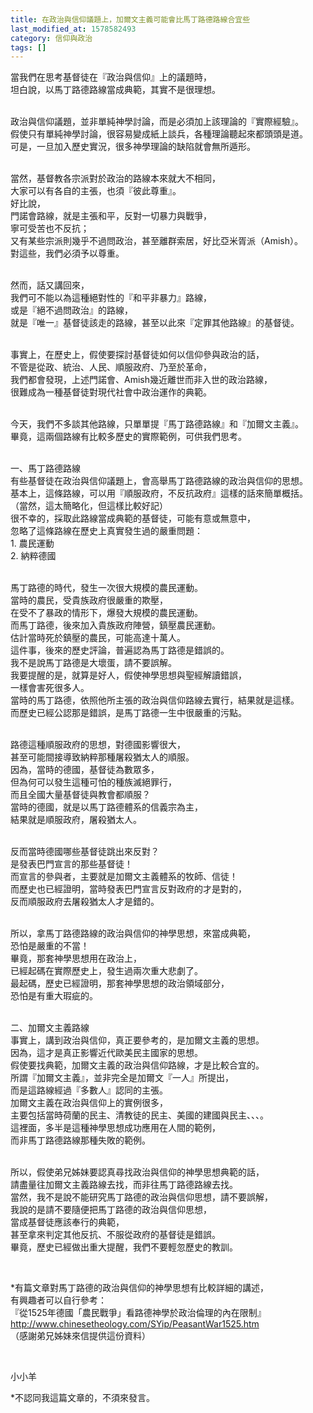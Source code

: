 ```yaml
---
title: 在政治與信仰議題上，加爾文主義可能會比馬丁路德路線合宜些
last_modified_at: 1578582493
category: 信仰與政治
tags: []
---
```


<p>當我們在思考基督徒在『政治與信仰』上的議題時，<br>
坦白說，以馬丁路德路線當成典範，其實不是很理想。</p>

<p><br>
政治與信仰議題，並非單純神學討論，而是必須加上該理論的『實際經驗』。<br>
假使只有單純神學討論，很容易變成紙上談兵，各種理論聽起來都頭頭是道。<br>
可是，一旦加入歷史實況，很多神學理論的缺陷就會無所遁形。</p>

<p><br>
當然，基督教各宗派對於政治的路線本來就大不相同，<br>
大家可以有各自的主張，也須『彼此尊重』。<br>
好比說，<br>
門諾會路線，就是主張和平，反對一切暴力與戰爭，<br>
寧可受苦也不反抗；<br>
又有某些宗派則幾乎不過問政治，甚至離群索居，好比亞米胥派（Amish）。<br>
對這些，我們必須予以尊重。</p>

<p><br>
然而，話又講回來，<br>
我們可不能以為這種絕對性的『和平非暴力』路線，<br>
或是『絕不過問政治』的路線，<br>
就是『唯一』基督徒該走的路線，甚至以此來『定罪其他路線』的基督徒。</p>

<p><br>
事實上，在歷史上，假使要探討基督徒如何以信仰參與政治的話，<br>
不管是從政、統治、人民、順服政府、乃至於革命，<br>
我們都會發現，上述門諾會、Amish幾近離世而非入世的政治路線，<br>
很難成為一種基督徒對現代社會中政治運作的典範。</p>

<p><br>
今天，我們不多談其他路線，只單單提『馬丁路德路線』和『加爾文主義』。<br>
畢竟，這兩個路線有比較多歷史的實際範例，可供我們思考。</p>

<p><br>
一、馬丁路德路線<br>
有些基督徒在政治與信仰議題上，會高舉馬丁路德路線的政治與信仰的思想。<br>
基本上，這條路線，可以用『順服政府，不反抗政府』這樣的話來簡單概括。<br>
（當然，這太簡略化，但這樣比較好記）<br>
很不幸的，採取此路線當成典範的基督徒，可能有意或無意中，<br>
忽略了這條路線在歷史上真實發生過的嚴重問題：<br>
1. 農民運動<br>
2. 納粹德國</p>

<p><br>
馬丁路德的時代，發生一次很大規模的農民運動。<br>
當時的農民，受貴族政府很嚴重的欺壓，<br>
在受不了暴政的情形下，爆發大規模的農民運動。<br>
而馬丁路德，後來加入貴族政府陣營，鎮壓農民運動。<br>
估計當時死於鎮壓的農民，可能高達十萬人。<br>
這件事，後來的歷史評論，普遍認為馬丁路德是錯誤的。<br>
我不是說馬丁路德是大壞蛋，請不要誤解。<br>
我要提醒的是，就算是好人，假使神學思想與聖經解讀錯誤，<br>
一樣會害死很多人。<br>
當時的馬丁路德，依照他所主張的政治與信仰路線去實行，結果就是這樣。<br>
而歷史已經公認那是錯誤，是馬丁路德一生中很嚴重的污點。</p>

<p><br>
路德這種順服政府的思想，對德國影響很大，<br>
甚至可能間接導致納粹那種屠殺猶太人的順服。<br>
因為，當時的德國，基督徒為數眾多，<br>
但為何可以發生這種可怕的種族滅絕罪行，<br>
而且全國大量基督徒與教會都順服？<br>
當時的德國，就是以馬丁路德體系的信義宗為主，<br>
結果就是順服政府，屠殺猶太人。</p>

<p><br>
反而當時德國哪些基督徒跳出來反對？<br>
是發表巴門宣言的那些基督徒！<br>
而宣言的參與者，主要就是加爾文主義體系的牧師、信徒！<br>
而歷史也已經證明，當時發表巴門宣言反對政府的才是對的，<br>
反而順服政府去屠殺猶太人才是錯的。</p>

<p><br>
所以，拿馬丁路德路線的政治與信仰的神學思想，來當成典範，<br>
恐怕是嚴重的不當！<br>
畢竟，那套神學思想用在政治上，<br>
已經起碼在實際歷史上，發生過兩次重大悲劇了。<br>
最起碼，歷史已經證明，那套神學思想的政治領域部分，<br>
恐怕是有重大瑕疵的。</p>

<p><br>
二、加爾文主義路線<br>
事實上，講到政治與信仰，真正要參考的，是加爾文主義的思想。<br>
因為，這才是真正影響近代歐美民主國家的思想。<br>
假使要找典範，加爾文主義的政治與信仰路線，才是比較合宜的。<br>
所謂『加爾文主義』，並非完全是加爾文『一人』所提出，<br>
而是這路線經過『多數人』認同的主張。<br>
加爾文主義在政治與信仰上的實例很多，<br>
主要包括當時荷蘭的民主、清教徒的民主、美國的建國與民主、、、。<br>
這裡面，多半是這種神學思想成功應用在人間的範例，<br>
而非馬丁路德路線那種失敗的範例。</p>

<p><br>
所以，假使弟兄姊妹要認真尋找政治與信仰的神學思想典範的話，<br>
請盡量往加爾文主義路線去找，而非往馬丁路德路線去找。<br>
當然，我不是說不能研究馬丁路德的政治與信仰思想，請不要誤解，<br>
我說的是請不要隨便把馬丁路德的政治與信仰思想，<br>
當成基督徒應該奉行的典範，<br>
甚至拿來判定其他反抗、不服從政府的基督徒是錯誤。<br>
畢竟，歷史已經做出重大提醒，我們不要輕忽歷史的教訓。</p>

<p>&nbsp;</p>

<p>*有篇文章對馬丁路德的政治與信仰的神學思想有比較詳細的講述，<br>
有興趣者可以自行參考：<br>
『從1525年德國「農民戰爭」看路德神學於政治倫理的內在限制』<br>
<a href="http://www.chinesetheology.com/SYip/PeasantWar1525.htm" target="_blank">http://www.chinesetheology.com/SYip/PeasantWar1525.htm</a><br>
（感謝弟兄姊妹來信提供這份資料）</p>

<p>&nbsp;</p>

<p>小小羊</p>

<p>*不認同我這篇文章的，不須來發言。</p>

